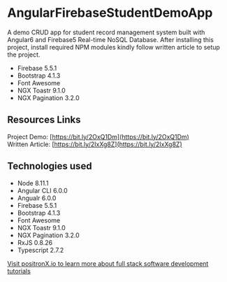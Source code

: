 # AngularFirebaseStudentDemoApp

A demo CRUD app for student record management system built with Angular6 and Firebase5 Real-time NoSQL Database. After installing this project, install required NPM modules kindly follow written article to setup the project.

- Firebase 5.5.1
- Bootstrap 4.1.3
- Font Awesome
- NGX Toastr 9.1.0
- NGX Pagination 3.2.0

## Resources Links
Project Demo:    [https://bit.ly/2OxQ1Dm](https://bit.ly/2OxQ1Dm) \
Written Article: [https://bit.ly/2IxXg8Z](https://bit.ly/2IxXg8Z)

## Technologies used
- Node 8.11.1
- Angular CLI 6.0.0
- Angualr 6.0.0
- Firebase 5.5.1
- Bootstrap 4.1.3
- Font Awesome
- NGX Toastr 9.1.0
- NGX Pagination 3.2.0
- RxJS 0.8.26
- Typescript 2.7.2

[Visit positronX.io to learn more about full stack software development tutorials](https://www.positronx.io/)
